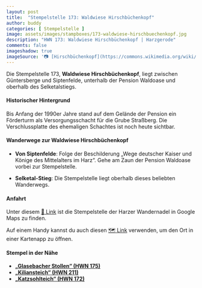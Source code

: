 ```yaml
---
layout: post
title:  "Stempelstelle 173: Waldwiese Hirschbüchenkopf"
author: buddy
categories: [ Stempelstelle ]
image: assets/images/stampboxes/173-waldwiese-hirschbuechenkopf.jpg
description: "HWN 173: Waldwiese Hirschbüchenkopf | Harzgerode"
comments: false
imageshadow: true
imageSource: '📷 [Hirschbüchenkopf](https://commons.wikimedia.org/wiki/File:Hirschb%C3%BCchenkopf.jpg) von <a href="//commons.wikimedia.org/wiki/User:B.Thomas95" title="User:B.Thomas95">Thomas Binder</a> unter Lizenz [CC BY-SA 4.0](https://creativecommons.org/licenses/by-sa/4.0)'
---
```


Die Stempelstelle 173, **Waldwiese Hirschbüchenkopf**, liegt zwischen Güntersberge und Siptenfelde, unterhalb der Pension Waldoase und oberhalb des Selketalstiegs. 

#### Historischer Hintergrund

Bis Anfang der 1990er Jahre stand auf dem Gelände der Pension ein Förderturm als Versorgungsschacht für die Grube Straßberg. Die Verschlussplatte des ehemaligen Schachtes ist noch heute sichtbar. 

#### Wanderwege zur Waldwiese Hirschbüchenkopf

- **Von Siptenfelde**: Folge der Beschilderung „Wege deutscher Kaiser und Könige des Mittelalters im Harz“. Gehe am Zaun der Pension Waldoase vorbei zur Stempelstelle. 

- **Selketal-Stieg**: Die Stempelstelle liegt oberhalb dieses beliebten Wanderwegs. 

#### Anfahrt

Unter diesem [📍 Link](https://www.google.com/maps/dir/?api=1&origin=&destination=51.63769%2C%2011.02274) ist die Stempelstelle der Harzer Wandernadel in Google Maps zu finden.

<div class="android-only">
  Auf einem Handy kannst du auch diesen 
  <a href="geo:51.63769,11.02274">🗺️ Link</a> 
  verwenden, um den Ort in einer Kartenapp zu öffnen.
  <p></p>
</div>

#### Stempel in der Nähe

- [**„Glasebacher Stollen“ (HWN 175)**](/stempelstelle-175-schaubergwerk-glasebach)
- [**„Kiliansteich“ (HWN 211)**](/stempelstelle-211-kiliansteiche)
- [**„Katzsohlteich“ (HWN 172)**](/stempelstelle-172-katzsohlteich)
